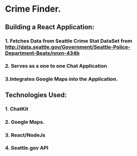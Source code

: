 # Crime Finder. 
## Building a React Application: 
### 1. Fetches Data from Seattle Crime Stat DataSet from http://data.seattle.gov/Government/Seattle-Police-Department-Beats/nnxn-434b
### 2. Serves as a one to one Chat Application
### 3.Integrates Google Maps into the Application. 
## Technologies Used: 
### 1. ChatKit
### 2. Google Maps. 
### 3. React/NodeJs
### 4. Seattle.gov API
